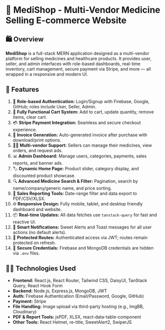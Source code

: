 # 💊 MediShop - Multi-Vendor Medicine Selling E-commerce Website
## 🛍️ Overview

**MediShop** is a full-stack MERN application designed as a multi-vendor platform for selling medicines and healthcare products. It provides user, seller, and admin interfaces with role-based dashboards, real-time inventory, cart management, secure payment via Stripe, and more — all wrapped in a responsive and modern UI.

## 🚀 Features

1. 🔐 **Role-based Authentication:** Login/Signup with Firebase, Google, GitHub; roles include User, Seller, Admin.
2. 🛒 **Fully Functional Cart System:** Add to cart, update quantity, remove items, clear cart.
3. 💳 **Stripe Payment Integration:** Seamless and secure checkout experience.
4. 🧾 **Invoice Generation:** Auto-generated invoice after purchase with download/print options.
5. 🧑‍⚕️ **Multi-vendor Support:** Sellers can manage their medicines, view orders, and request ads.
6. 📊 **Admin Dashboard:** Manage users, categories, payments, sales reports, and banner ads.
7. 🏷️ **Dynamic Home Page:** Product slider, category display, and discounted product showcase.
8. 🔍 **Advanced Medicine Search & Filter:** Pagination, search by name/company/generic name, and price sorting.
9. 📅 **Sales Reporting Tools:** Date-range filter and data export to PDF/CSV/XLSX.
10. 🌐 **Responsive Design:** Fully mobile, tablet, and desktop friendly dashboard and website.
11. 📦 **Real-time Updates:** All data fetches use `tanstack-query` for fast and reactive UI.
12. 📢 **Smart Notifications:** Sweet Alerts and Toast messages for all user actions (no default alerts).
13. 🔐 **Protected Routes:** Authenticated access via JWT; routes remain protected on refresh.
14. 📁 **Secure Credentials:** Firebase and MongoDB credentials are hidden via `.env` files.

## 🧑‍💻 Technologies Used

- **Frontend:** React.js, React Router, Tailwind CSS, DaisyUI, TanStack Query, React Hook Form
- **Backend:** Node.js, Express.js, MongoDB, JWT
- **Auth:** Firebase Authentication (Email/Password, Google, GitHub)
- **Payment:** Stripe
- **File Handling:** Image upload via third-party hosting (e.g., ImgBB, Cloudinary)
- **PDF & Report Tools:** jsPDF, XLSX, react-data-table-component
- **Other Tools:** React Helmet, re-title, SweetAlert2, SwiperJS
